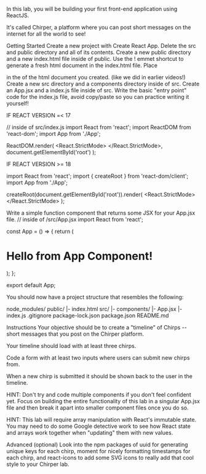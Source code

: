 In this lab, you will be building your first front-end application using ReactJS.

It's called Chirper, a platform where you can post short messages on the internet for all the world to see!

Getting Started
Create a new project with Create React App.
Delete the src and public directory and all of its contents.
Create a new public directory and a new index.html file inside of public.
Use the ! emmet shortcut to generate a fresh html document in the index.html file. Place <div id="root"></div> in the <body> of the html document you created. (like we did in earlier videos!)
Create a new src directory and a components directory inside of src.
Create an App.jsx and a index.js file inside of src.
Write the basic "entry point" code for the index.js file, avoid copy/paste so you can practice writing it yourself!

IF REACT VERSION =< 17

// inside of src/index.js
import React from 'react';
import ReactDOM from 'react-dom';
import App from './App';

ReactDOM.render(
<React.StrictMode>
<App />
</React.StrictMode>,
document.getElementById('root')
);

IF REACT VERSION >= 18

import React from 'react';
import { createRoot } from 'react-dom/client';
import App from './App';

createRoot(document.getElementById('root')).render(
<React.StrictMode>
<App />
</React.StrictMode>
);

Write a simple function component that returns some JSX for your App.jsx file.
// inside of /src/App.jsx
import React from 'react';

const App = () => {
return (
<div>
<h1>Hello from App Component!</h1>
</div>
);
};

export default App;

You should now have a project structure that resembles the following:

node_modules/
public/
|- index.html
src/
|- components/
|- App.jsx
|- index.js
.gitignore
package-lock.json
package.json
README.md

Instructions
Your objective should be to create a "timeline" of Chirps -- short messages that you post on the Chirper platform.

Your timeline should load with at least three chirps.

Code a form with at least two inputs where users can submit new chirps from.

When a new chirp is submitted it should be shown back to the user in the timeline.

HINT: Don't try and code multiple components if you don't feel confident yet. Focus on building the entire functionality of this lab in a singular App.jsx file and then break it apart into smaller component files once you do so.

HINT: This lab will require array manipulation with React's immutable state. You may need to do some Google detective work to see how React state and arrays work together when "updating" them with new values.

Advanced (optional)
Look into the npm packages of uuid for generating unique keys for each chirp, moment for nicely formatting timestamps for each chirp, and react-icons to add some SVG icons to really add that cool style to your Chirper lab.

